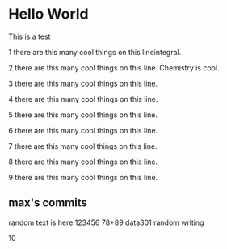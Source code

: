 # Hello World

This is a test

1 there are this many cool things on this lineintegral.

2 there are this many cool things on this line. Chemistry is cool.

3 there are this many cool things on this line.

4 there are this many cool things on this line.

5 there are this many cool things on this line.

6 there are this many cool things on this line.

7 there are this many cool things on this line.

8 there are this many cool things on this line.

9 there are this many cool things on this line.

## max's commits 
random text is here
123456
78+89
data301 random writing

10
